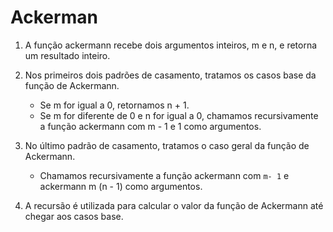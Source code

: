# Ackerman

1. A função ackermann recebe dois argumentos inteiros, m e n, e retorna um resultado inteiro.

2. Nos primeiros dois padrões de casamento, tratamos os casos base da função de Ackermann.

    - Se m for igual a 0, retornamos n + 1.
    - Se m for diferente de 0 e n for igual a 0, chamamos recursivamente a função ackermann com m - 1 e 1 como argumentos.

3. No último padrão de casamento, tratamos o caso geral da função de Ackermann.

    - Chamamos recursivamente a função ackermann com `m- 1` e ackermann m (n - 1) como argumentos.

4. A recursão é utilizada para calcular o valor da função de Ackermann até chegar aos casos base.
